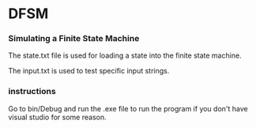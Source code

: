# DFSM
### Simulating a Finite State Machine

The state.txt file is used for loading a state into the finite state machine.

The input.txt is used to test specific input strings.

### instructions
Go to bin/Debug and run the .exe file to run the program if you don't have visual studio for some reason.
